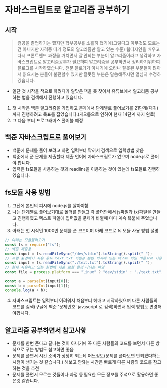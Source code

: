 # 자바스크립트로 알고리즘 공부하기

## 시작

> 컴공을 졸업하기는 했지만 학부공부를 소홀히 했기에(그렇다고 아무것도 모르는 건 아니지만 자격증 따기 정도의 알고리즘만 알고 있는 수준) 웹디자인을 배우고 다시 프론트엔드 과정을 거치면서 잘 안되는 부분이 알고리즘이라고 생각하고 자바스크립트로 알고리즘공부가 필요하여 알고리즘을 공부하면서 정리하기위하여 블로그를 시작하였습니다.
> 전문 블로거가 아니기에 오타나 잘못된 부분들이 많아서 읽으시는 분들이 불편할수 있지만 잘못된 부분은 말씀해주시면 열심히 수정하겠습니다.

- 일단 첫 시작을 책으로 하려다가 알맞은 책을 못 찾아서 유튜브에서 알고리즘 공부하는 법을 검색해서 진행하고 있습니다.

1. 첫 시작은 백준 알고리즘을 가입하고 문제에서 단계별로 풀어보기를 21단계(재귀) 까지 진행하려고 목표를 잡았습니다.(게으름으로 인하여 현재 14단계 까지 완료)
2. 그 다음 부터 프로그래머스 풀어볼 예정

## 백준 자바스크립트로 풀어보기

- 백준에 문제를 풀어 보려고 하면 입력부터 막혀서 검색으로 입력방법 찾음
- 백준에서 푼 문제를 제출할때 제출 언어에 자바스크립트가 없으며 node.js로 풀어야 합니다.
- 입력은 fs모듈을 사용하는 것과 readline을 이용하는 것이 있는데 fs모듈로 진행하였습니다.

## fs모듈 사용 방법

1. 그전에 본인의 피시에 node.js를 깔아야함
2. 나는 단계별로 풀어보기대로 폴더를 만들고 각 폴더안에서 js파일과 txt파일을 만들고 진행하였고 텍스트 파일에 입력값을 문제가 바뀔때 마다 계속 복붙해 주었습니다.
3. 아래는 첫 시작인 1000번 문제를 푼 코드이며 아래 코드로 fs 모듈 사용 방법 설명

```javascript
// 아래는 모듈불러오기
const fs = require("fs");
// 백준 제출용
const input = fs.readFileSync("/dev/stdin").toString().split(" ");
// 로컬 환경에서 사용 용도 text.txt 파일은 본인 피시에 있는 텍스트 파일 이름으로 사용하면됨
const input = fs.readFileSync("./text.txt").toString().split(" ");
// 현재 사용하고 있는 한번에 제출 로컬 환경 다되는 파일
const file = process.platform === "linux" ? "dev/stdin" : "./text.txt";

const a = parseInt(input[0]);
const b = parseInt(input[1]);
console.log(a + b);
```

4. 자바스크립트는 입력부터 어려워서 처음부터 헤매고 시작하였으며 다른 사람들의 코드를 검색(구글에 백준 '문제번호' javascript 로 검색)하면서 입력 방법도 변경해야합니다.

## 알고리즘 공부하면서 참고사항

- 문제를 한번 푼다고 끝나는 것이 아니기에 꼭 다른 사람들의 코드를 보면서 다른 방식으로 푸는 방법도 참고하면 좋음
- 문제를 풀면서 시간 소비가 상당히 되는데 어느정도(문제를 풀다보면 안되겠다하는 시점이 생기는 것 같습니다.) 해보고 안되는 시간은 빠르게 다른 사람의 코드를 참고하는 것을 추천
- 문제를 풀면서 모르는 것들이나 과정 등 필요한 모든 정보를 주석으로 활용하면 좋은것 같습니다.
